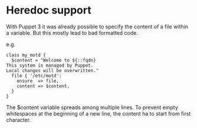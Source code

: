 # Heredoc support

With Puppet 3 it was already possible to specify the content of a file within a variable.
But this mostly lead to bad formatted code.

e.g.

    class my_motd {
      $content = "Welcome to ${::fqdn}
    This system is managed by Puppet.
    Local changes will be overwritten."
      file { '/etc/motd':
        ensure  => file,
        content => $content,
      }
    }

The $content variable spreads among multiple lines. To prevent empty whitespaces at the beginning of a new line, the content ha to start from first character.

